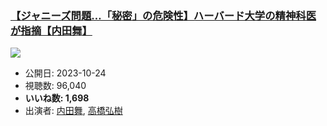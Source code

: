 ### [【ジャニーズ問題…「秘密」の危険性】ハーバード大学の精神科医が指摘【内田舞】](https://www.youtube.com/watch?v=tExeI6sxu-I)
[![](https://img.youtube.com/vi/tExeI6sxu-I/sddefault.jpg)](https://www.youtube.com/watch?v=tExeI6sxu-I)
-   公開日: 2023-10-24
-   視聴数: 96,040
-   **いいね数: 1,698**
-   出演者: [内田舞](/rehacq_fan/people/内田舞 "wikilink"), [高橋弘樹](/rehacq_fan/people/高橋弘樹 "wikilink")
